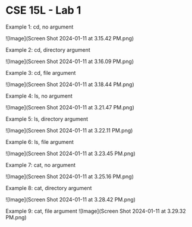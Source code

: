 # CSE 15L - Lab 1
Example 1: cd, no argument

![Image](Screen Shot 2024-01-11 at 3.15.42 PM.png)


Example 2: cd, directory argument

![Image](Screen Shot 2024-01-11 at 3.16.09 PM.png)


Example 3: cd, file argument

![Image](Screen Shot 2024-01-11 at 3.18.44 PM.png)


Example 4: ls, no argument

![Image](Screen Shot 2024-01-11 at 3.21.47 PM.png)


Example 5: ls, directory argument

![Image](Screen Shot 2024-01-11 at 3.22.11 PM.png)


Example 6: ls, file argument

![Image](Screen Shot 2024-01-11 at 3.23.45 PM.png)


Example 7: cat, no argument

![Image](Screen Shot 2024-01-11 at 3.25.16 PM.png)


Example 8: cat, directory argument

![Image](Screen Shot 2024-01-11 at 3.28.42 PM.png)


Example 9: cat, file argument
![Image](Screen Shot 2024-01-11 at 3.29.32 PM.png)
